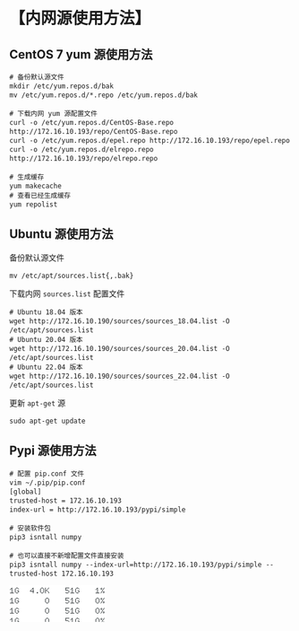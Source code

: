 #  【内网源使用方法】

## CentOS 7 yum 源使用方法

```shell
# 备份默认源文件
mkdir /etc/yum.repos.d/bak
mv /etc/yum.repos.d/*.repo /etc/yum.repos.d/bak

# 下载内网 yum 源配置文件
curl -o /etc/yum.repos.d/CentOS-Base.repo http://172.16.10.193/repo/CentOS-Base.repo
curl -o /etc/yum.repos.d/epel.repo http://172.16.10.193/repo/epel.repo
curl -o /etc/yum.repos.d/elrepo.repo http://172.16.10.193/repo/elrepo.repo

# 生成缓存
yum makecache 
# 查看已经生成缓存
yum repolist
```



## Ubuntu 源使用方法

备份默认源文件

```shell
mv /etc/apt/sources.list{,.bak}
```

下载内网 `sources.list` 配置文件

```shell
# Ubuntu 18.04 版本
wget http://172.16.10.190/sources/sources_18.04.list -O /etc/apt/sources.list
# Ubuntu 20.04 版本
wget http://172.16.10.190/sources/sources_20.04.list -O /etc/apt/sources.list
# Ubuntu 22.04 版本
wget http://172.16.10.190/sources/sources_22.04.list -O /etc/apt/sources.list
```

更新 `apt-get` 源

```Shell
sudo apt-get update
```



## Pypi 源使用方法

```shell
# 配置 pip.conf 文件
vim ~/.pip/pip.conf
[global]
trusted-host = 172.16.10.193
index-url = http://172.16.10.193/pypi/simple

# 安装软件包
pip3 isntall numpy

# 也可以直接不新增配置文件直接安装
pip3 isntall numpy --index-url=http://172.16.10.193/pypi/simple --trusted-host 172.16.10.193
```



![使用率](images\image-20221103194847004.png)
